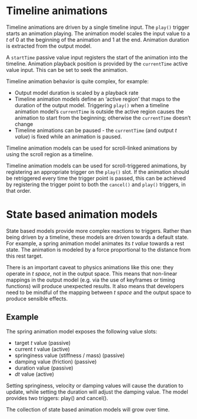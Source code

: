 # Timeline animations
Timeline animations are driven by a single timeline input. The `play()` trigger starts an animation playing. The animation model scales the input value to a *t* of 0 at the beginning of the animation and 1 at the end. Animation duration is extracted from the output model.

A `startTime` passive value input registers the start of the animation into the timeline. Animation playback position is provided by the `currentTime` active value input. This can be set to seek the animation.

Timeline animation behavior is quite complex, for example:
- Output model duration is scaled by a playback rate
- Timeline animation models define an ‘active region’ that maps to the duration of the output model. Triggering `play()` when a timeline animation model’s `currentTime` is outside the active region causes the animation to start from the beginning; otherwise the `currentTime` doesn’t change
- Timeline animations can be paused - the `currentTime` (and output *t value*) is fixed while an animation is paused.

Timeline animation models can be used for scroll-linked animations by using the scroll region as a timeline.

Timeline animation models can be used for scroll-triggered animations, by registering an appropriate trigger on the `play()` slot. If the animation should be retriggered every time the trigger point is passed, this can be achieved by registering the trigger point to both the `cancel()` and `play()` triggers, in that order.

# State based animation models  
State based models provide more complex reactions to triggers. Rather than being driven by a timeline, these models are driven towards a default state. For example, a spring animation model animates  its *t value* towards a rest state. The animation is modeled by a force proportional to the distance from this rest target.

There is an important caveat to physics animations like this one: they operate in *t space*, not in the output space. This means that non-linear mappings in the output model (e.g. via the use of keyframes or timing functions) will produce unexpected results. It also means that developers need to be mindful of the mapping between *t space* and the output space to produce sensible effects.

## Example
The spring animation model exposes the following value slots:
- target *t* value (passive)
- current *t* value (active)
- springiness value (stiffness / mass) (passive)
- damping value (friction) (passive)
- duration value (passive)
- *dt* value (active)

Setting springiness, velocity or damping values will cause the duration to update, while setting the duration will adjust the damping value. The model provides two triggers: play() and cancel().

The collection of state based animation models will grow over time.
